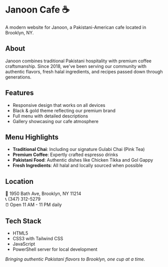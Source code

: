 # Janoon Cafe ☕

A modern website for Janoon, a Pakistani-American cafe located in Brooklyn, NY. 

## About

Janoon combines traditional Pakistani hospitality with premium coffee craftsmanship. Since 2018, we've been serving our community with authentic flavors, fresh halal ingredients, and recipes passed down through generations.

## Features

- Responsive design that works on all devices
- Black & gold theme reflecting our premium brand
- Full menu with detailed descriptions
- Gallery showcasing our cafe atmosphere

## Menu Highlights

- **Traditional Chai**: Including our signature Gulabi Chai (Pink Tea)
- **Premium Coffee**: Expertly crafted espresso drinks
- **Pakistani Food**: Authentic dishes like Chicken Tikka and Gol Gappy
- **Fresh Ingredients**: All halal and locally sourced when possible

## Location

📍 1950 Bath Ave, Brooklyn, NY 11214  
📞 (347) 312-5279  
⏰ Open 11 AM - 11 PM daily

## Tech Stack

- HTML5
- CSS3 with Tailwind CSS
- JavaScript
- PowerShell server for local development

*Bringing authentic Pakistani flavors to Brooklyn, one cup at a time.*
